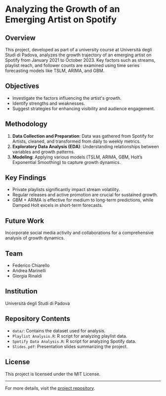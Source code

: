 # Analyzing the Growth of an Emerging Artist on Spotify

## Overview
This project, developed as part of a university course at Università degli Studi di Padova, analyzes the growth trajectory of an emerging artist on Spotify from January 2021 to October 2023. Key factors such as streams, playlist reach, and follower counts are examined using time series forecasting models like TSLM, ARIMA, and GBM.

## Objectives
- Investigate the factors influencing the artist's growth.
- Identify strengths and weaknesses.
- Suggest strategies for enhancing visibility and audience engagement.

## Methodology
1. **Data Collection and Preparation**: Data was gathered from Spotify for Artists, cleaned, and transformed from daily to weekly metrics.
2. **Exploratory Data Analysis (EDA)**: Understanding relationships between variables and growth patterns.
3. **Modeling**: Applying various models (TSLM, ARIMA, GBM, Holt’s Exponential Smoothing) to capture growth dynamics.

## Key Findings
- Private playlists significantly impact stream volatility.
- Regular releases and active promotion are crucial for sustained growth.
- GBM + ARIMA is effective for medium to long-term predictions, while Damped Holt excels in short-term forecasts.

## Future Work
Incorporate social media activity and collaborations for a comprehensive analysis of growth dynamics.

## Team
- Federico Chiarello
- Andrea Marinelli
- Giorgia Rinaldi

## Institution
Università degli Studi di Padova

## Repository Contents
- `data/`: Contains the dataset used for analysis.
- `Playlist Analysis.R`: R script for analyzing playlist data.
- `Spotify Data Analysis.R`: R script for analyzing Spotify data.
- `Slides.pdf`: Presentation slides summarizing the project.

## License
This project is licensed under the MIT License.

---

For more details, visit the [project repository](https://github.com/andrea3425/business_project/).
